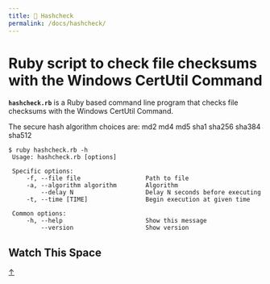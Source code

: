 ```yaml
---
title: 🛂 Hashcheck
permalink: /docs/hashcheck/
---
```


# Ruby script to check file checksums with the Windows CertUtil Command

**`hashcheck.rb`** is a Ruby based command line program that checks file
checksums with the Windows CertUtil Command.

The secure hash algorithm choices are: md2 md4 md5 sha1 sha256 sha384 sha512

```
$ ruby hashcheck.rb -h
 Usage: hashcheck.rb [options]

 Specific options:
     -f, --file file                  Path to file
     -a, --algorithm algorithm        Algorithm
         --delay N                    Delay N seconds before executing
     -t, --time [TIME]                Begin execution at given time

 Common options:
     -h, --help                       Show this message
         --version                    Show version
```

## Watch This Space

[&#8593;](#hashcheck)
